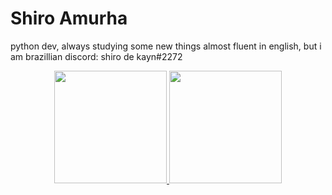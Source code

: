 # Shiro Amurha

python dev, always studying some new things 
almost fluent in english, but i am brazillian
discord: shiro de kayn#2272

<div align="center">
  <a href="https://github.com/shiroamurha">
  <img height="180em" src="https://github-readme-stats.vercel.app/api?username=shiroamurha&show_icons=true&theme=dracula&include_all_commits=true&count_private=true"/>
  <img height="180em" src="https://github-readme-stats.vercel.app/api/top-langs/?username=shiroamurha&layout=compact&langs_count=7&theme=dracula"/>
</div>

